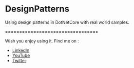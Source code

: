 # DesignPatterns

Using design patterns in DotNetCore with real world samples.

=================================

Wish you enjoy using it. Find me on :

 - [LinkedIn](https://www.linkedin.com/in/pazooki/)
 - [YouTube](https://www.youtube.com/channel/UCDoQnQZekIAKnLqTFpFNC3Q)
 - [Twitter](https://twitter.com/ipazooki)